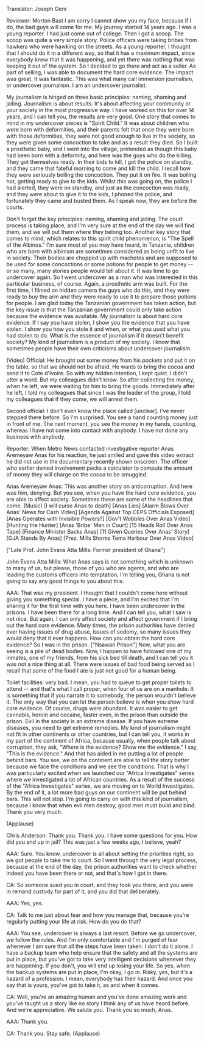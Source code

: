

Translator: Joseph Geni

Reviewer: Morton Bast
I am sorry I cannot show you my face,
because if I do, the bad guys will come for me.
My journey started 14 years ago.
I was a young reporter. I had just come out of college.
Then I got a scoop.
The scoop was quite a very simple story.
Police officers were taking bribes
from hawkers who were hawking on the streets.
As a young reporter, I thought that I should do it
in a different way, so that it has a maximum impact,
since everybody knew that it was happening,
and yet there was nothing that was keeping it out of the system.
So I decided to go there
and act as a seller.
As part of selling, I was able to document
the hard core evidence.
The impact was great.
It was fantastic.
This was what many call immersion journalism,
or undercover journalism.
I am an undercover journalist.

My journalism is hinged on three basic principles:
naming, shaming and jailing.
Journalism is about results.
It&#39;s about affecting your community or your society
in the most progressive way.
I have worked on this for over 14 years,
and I can tell you, the results are very good.
One story that comes to mind
in my undercover pieces
is &quot;Spirit Child.&quot;
It was about children who were born with deformities,
and their parents felt that once they were born
with those deformities,
they were not good enough to live in the society,
so they were given some concoction to take
and as a result they died.
So I built a prosthetic baby,
and I went into the village,
pretended as though this baby had been born
with a deformity, and here was the guys who do the killing.
They got themselves ready.
In their bids to kill, I got the police on standby,
and they came that fateful morning
to come and kill the child.
I recall how they were seriously boiling the concoction.
They put it on fire. It was boiling hot,
getting ready to give to the kids.
Whilst this was going on, the police I had alerted,
they were on standby,
and just as the concoction was ready,
and they were about to give it to the kids,
I phoned the police,
and fortunately they came and busted them.
As I speak now, they are before the courts.

Don&#39;t forget the key principles:
naming, shaming and jailing.
The court process is taking place,
and I&#39;m very sure at the end of the day
we will find them, and we will put them
where they belong too.
Another key story that comes to mind,
which relates to this spirit child phenomenon,
is &quot;The Spell of the Albinos.&quot;
I&#39;m sure most of you may have heard, in Tanzania,
children who are born with albinism
are sometimes considered as being unfit
to live in society.
Their bodies are chopped up with machetes
and are supposed to be used for some concoctions
or some potions for people to get money --
or so many, many stories people would tell about it.
It was time to go undercover again.
So I went undercover as a man who was interested
in this particular business, of course.
Again, a prosthetic arm was built.
For the first time, I filmed on hidden camera
the guys who do this, and they were ready to buy the arm
and they were ready to use it to prepare
those potions for people.
I am glad today the Tanzanian government has taken action,
but the key issue is that the Tanzanian government
could only take action because the evidence was available.
My journalism is about hard core evidence.
If I say you have stolen, I show you the evidence
that you have stolen.
I show you how you stole it
and when, or what you used
what you had stolen to do.
What is the essence of journalism if it doesn&#39;t benefit society?
My kind of journalism is a product
of my society.
I know that sometimes
people have their own criticisms
about undercover journalism.

(Video) Official: He brought out some money from his pockets
and put it on the table,
so that we should not be afraid.
He wants to bring the cocoa and send it to Cote d&#39;Ivoire.
So with my hidden intention, I kept quiet.
I didn&#39;t utter a word.
But my colleagues didn&#39;t know.
So after collecting the money,
when he left, we were waiting for him to bring the goods.
Immediately after he left, I told my colleagues that
since I was the leader of the group,
I told my colleagues that if they come,
we will arrest them.

Second official: I don&#39;t even know the place called [unclear].
I&#39;ve never stepped there before.
So I&#39;m surprised.
You see a hand counting money just in front of me.
The next moment, you see the money in my hands,
counting, whereas I have not come into contact with anybody.
I have not done any business with anybody.

Reporter: When Metro News contacted investigative reporter
Anas Aremeyaw Anas for his reaction,
he just smiled and gave this video extract
he did not use in the documentary recently shown onscreen.
The officer who earlier denied involvement
pecks a calculator to compute the amount of money
they will charge on the cocoa to be smuggled.

Anas Aremeyaw Anas: This was another story on anticorruption.
And here was him, denying.
But you see, when you have the hard core evidence,
you are able to affect society.
Sometimes these are some of the headlines that come. (Music)
[I will curse Anas to death]
[Anas Lies]
[Alarm Blows Over Anas&#39; News for Cash Video]
[Agenda Against Top CEPS Officials Exposed]
[Anas Operates with Invisible Powers?]
[Gov&#39;t Wobbles Over Anas Video]
[Hunting the Hunter]
[Anas &#39;Bribe&#39; Men in Court]
[15 Heads Roll Over Anas Tape]
[Finance Minister Backs Anas]
[11 Given Queries Over Anas&#39; Story]
[GJA Stands By Anas]
[Prez. Mills Storms Tema Harbour Over Anas Video]

[&quot;Late Prof. John Evans Atta Mills: Former president of Ghana&quot;]

John Evans Atta Mills: What Anas says
is not something which is unknown to many of us,
but please, those of you who are agents,
and who are leading the customs officers into temptation,
I&#39;m telling you, Ghana is not going to say
any good things to you about this.

AAA: That was my president.
I thought that I couldn&#39;t come here
without giving you something special.
I have a piece, and I&#39;m excited that
I&#39;m sharing it for the first time with you here.
I have been undercover in the prisons.
I have been there for a long time.
And I can tell you, what I saw is not nice.
But again, I can only affect society
and affect government if I bring out the hard core evidence.
Many times, the prison authorities have denied
ever having issues of drug abuse,
issues of sodomy, so many issues they would deny
that it ever happens.
How can you obtain the hard core evidence?
So I was in the prison. [&quot;Nsawan Prison&quot;]
Now, what you are seeing is a pile of dead bodies.
Now, I happen to have followed one of my inmates,
one of my friends, from his sick bed till death,
and I can tell you it was not a nice thing at all.
There were issues of bad food being served
as I recall that some of the food I ate
is just not good for a human being.

Toilet facilities: very bad.
I mean, you had to queue to get proper toilets to attend --
and that&#39;s what I call proper,
when four of us are on a manhole.
It is something that if you narrate it to somebody,
the person wouldn&#39;t believe it.
The only way that you can let the person believe
is when you show hard core evidence.
Of course, drugs were abundant.
It was easier to get cannabis, heroin and cocaine,
faster even, in the prison than outside the prison.
Evil in the society is an extreme disease.
If you have extreme diseases,
you need to get extreme remedies.
My kind of journalism might not fit in other continents
or other countries,
but I can tell you, it works in my part of the continent
of Africa, because usually, when people talk
about corruption, they ask, &quot;Where is the evidence?
Show me the evidence.&quot;
I say, &quot;This is the evidence.&quot;
And that has aided in me putting a lot of people behind bars.
You see, we on the continent are able
to tell the story better because we face the conditions
and we see the conditions.
That is why I was particularly excited
when we launched our &quot;Africa Investigates&quot; series
where we investigated a lot of African countries.
As a result of the success of the &quot;Africa Investigates&quot; series,
we are moving on to World Investigates.
By the end of it, a lot more bad guys
on our continent will be put behind bars.
This will not stop.
I&#39;m going to carry on with this kind of journalism,
because I know that when evil men destroy,
good men must build and bind.
Thank you very much.

(Applause)


Chris Anderson: Thank you. Thank you.
I have some questions for you.
How did you end up in jail? This was just a few weeks ago, I believe, yeah?

AAA: Sure. You know, undercover is all about
setting the priorities right, so we got people
to take me to court.
So I went through the very legal process,
because at the end of the day, the prison authorities
want to check whether indeed you have been there or not,
and that&#39;s how I got in there.

CA: So someone sued you in court,
and they took you there, and you were in remand custody
for part of it, and you did that deliberately.

AAA: Yes, yes.

CA: Talk to me just about fear
and how you manage that,
because you&#39;re regularly putting your life at risk.
How do you do that?

AAA: You see, undercover is always a last resort.
Before we go undercover, we follow the rules.
And I&#39;m only comfortable and I&#39;m purged of fear
whenever I am sure that all the steps
have been taken. I don&#39;t do it alone. I have a backup team
who help ensure that the safety and all the systems
are put in place, but you&#39;ve got to take
very intelligent decisions whenever they are happening.
If you don&#39;t, you will end up losing your life.
So yes, when the backup systems are put in place,
I&#39;m okay, I go in. Risky, yes,
but it&#39;s a hazard of a profession.
I mean, everybody has their hazard.
And once you say that is yours,
you&#39;ve got to take it, as and when it comes.

CA: Well, you&#39;re an amazing human and you&#39;ve done amazing work
and you&#39;ve taught us a story
like no story I think any of us have heard before.
And we&#39;re appreciative. We salute you. Thank you so much, Anas.

AAA: Thank you.

CA: Thank you. Stay safe. 
(Applause)

